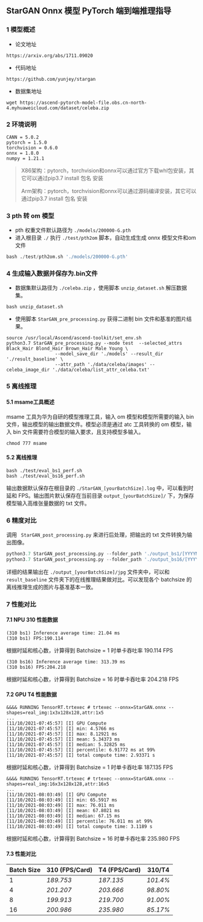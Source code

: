 ## StarGAN Onnx 模型 PyTorch 端到端推理指导

### 1 模型概述

- 论文地址

```
https://arxiv.org/abs/1711.09020
```

- 代码地址

```
https://github.com/yunjey/stargan
```

- 数据集地址

```
wget https://ascend-pytorch-model-file.obs.cn-north-4.myhuaweicloud.com/dataset/celeba.zip
```



### 2 环境说明

```
CANN = 5.0.2
pytorch = 1.5.0
torchvision = 0.6.0
onnx = 1.8.0
numpy = 1.21.1
```

> X86架构：pytorch，torchvision和onnx可以通过官方下载whl包安装，其它可以通过pip3.7 install 包名 安装
>
> Arm架构：pytorch，torchvision和onnx可以通过源码编译安装，其它可以通过pip3.7 install 包名 安装



### 3 pth 转 om 模型

- pth 权重文件默认路径为  `./models/200000-G.pth`
- 进入根目录 `./` 执行 `./test/pth2om` 脚本，自动生成生成 onnx 模型文件和om文件

```py
bash ./test/pth2om.sh './models/200000-G.pth'
```



### 4 生成输入数据并保存为.bin文件

- 数据集默认路径为 `./celeba.zip` ，使用脚本 `unzip_dataset.sh` 解压数据集。

```
bash unzip_dataset.sh
```

- 使用脚本 `StarGAN_pre_processing.py` 获得二进制 bin 文件和基准的图片结果。

```
source /usr/local/Ascend/ascend-toolkit/set_env.sh
python3.7 StarGAN_pre_processing.py --mode test  --selected_attrs Black_Hair Blond_Hair Brown_Hair Male Young \
                  --model_save_dir './models' --result_dir './result_baseline' \
                  --attr_path './data/celeba/images' --celeba_image_dir './data/celeba/list_attr_celeba.txt'
```



### 5 离线推理

####  5.1 msame工具概述

msame 工具为华为自研的模型推理工具，输入 om 模型和模型所需要的输入 bin 文件，输出模型的输出数据文件。模型必须是通过 atc 工具转换的 om 模型，输入 bin 文件需要符合模型的输入要求，且支持模型多输入。

```
chmod 777 msame
```

####  5.2 离线推理

```
bash ./test/eval_bs1_perf.sh
bash ./test/eval_bs16_perf.sh
```

输出数据默认保存在根目录的 `./StarGAN_[yourBatchSize].log` 中，可以看到时延和 FPS。输出图片默认保存在当前目录 `output_[yourBatchSize]/` 下，为保存模型输入高维张量数据的 txt 文件。



### 6 精度对比

调用 ` StarGAN_post_processing.py` 来进行后处理，把输出的 txt 文件转换为输出图像。

```python
python3.7 StarGAN_post_processing.py --folder_path './output_bs1/[YYYYMMDD_HHMMSS]' --batch_size 1
python3.7 StarGAN_post_processing.py --folder_path './output_bs16/[YYYYMMDD_HHMMSS]' --batch_size 16
```

详细的结果输出在 `./output_[yourBatchSize]/jpg` 文件夹中，可以和 `result_baseline` 文件夹下的在线推理结果做对比。可以发现各个 batchsize 的离线推理生成的图片与基准基本一致。



### 7 性能对比

#### 7.1 NPU 310 性能数据
```
(310 bs1) Inference average time: 21.04 ms
(310 bs1) FPS:190.114
```

根据时延和核心数，计算得到 Batchsize = 1 时单卡吞吐率 190.114 FPS

```
(310 bs16) Inference average time: 313.39 ms
(310 bs16) FPS:204.218
```

根据时延和核心数，计算得到 Batchsize = 16 时单卡吞吐率 204.218 FPS

#### 7.2 GPU T4 性能数据

```
&&&& RUNNING TensorRT.trtexec # trtexec --onnx=StarGAN.onnx --shapes=real_img:1x3x128x128,attr:1x5
...
[11/10/2021-07:45:57] [I] GPU Compute
[11/10/2021-07:45:57] [I] min: 4.5766 ms
[11/10/2021-07:45:57] [I] max: 8.12921 ms
[11/10/2021-07:45:57] [I] mean: 5.34373 ms
[11/10/2021-07:45:57] [I] median: 5.32825 ms
[11/10/2021-07:45:57] [I] percentile: 6.91772 ms at 99%
[11/10/2021-07:45:57] [I] total compute time: 2.93371 s
```

根据时延和核心数，计算得到 Batchsize = 1 时单卡吞吐率 187.135 FPS

```
&&&& RUNNING TensorRT.trtexec # trtexec --onnx=StarGAN.onnx --shapes=real_img:16x3x128x128,attr:16x5
...
[11/10/2021-08:03:49] [I] GPU Compute
[11/10/2021-08:03:49] [I] min: 65.5917 ms
[11/10/2021-08:03:49] [I] max: 76.011 ms
[11/10/2021-08:03:49] [I] mean: 67.8021 ms
[11/10/2021-08:03:49] [I] median: 67.15 ms
[11/10/2021-08:03:49] [I] percentile: 76.011 ms at 99%
[11/10/2021-08:03:49] [I] total compute time: 3.1189 s
```

根据时延和核心数，计算得到 Batchsize = 16 时单卡吞吐率 235.980 FPS

#### 7.3 性能对比

| Batch Size | 310 (FPS/Card) | T4 (FPS/Card) | 310/T4   |
| ---------- | -------------- | ------------- | -------- |
| 1          | *189.753*      | *187.135*     | *101.4%* |
| 4          | *201.207*      | *203.666*     | *98.80%* |
| 8          | *199.913*      | *219.700*     | *91.00%* |
| 16         | *200.986*      | *235.980*     | *85.17%* |

